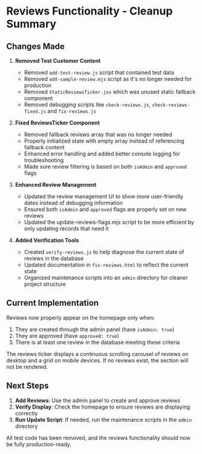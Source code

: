 # Reviews Functionality - Cleanup Summary

## Changes Made

1. **Removed Test Customer Content**
   - Removed `add-test-review.js` script that contained test data
   - Removed `add-sample-review.mjs` script as it's no longer needed for production
   - Removed `StaticReviewsTicker.jsx` which was unused static fallback component
   - Removed debugging scripts like `check-reviews.js`, `check-reviews-fixed.js` and `fix-reviews.js`

2. **Fixed ReviewsTicker Component**
   - Removed fallback reviews array that was no longer needed
   - Properly initialized state with empty array instead of referencing fallback content
   - Enhanced error handling and added better console logging for troubleshooting
   - Made sure review filtering is based on both `isAdmin` and `approved` flags

3. **Enhanced Review Management**
   - Updated the review management UI to show more user-friendly dates instead of debugging information
   - Ensured both `isAdmin` and `approved` flags are properly set on new reviews
   - Updated the update-reviews-flags.mjs script to be more efficient by only updating records that need it

4. **Added Verification Tools**
   - Created `verify-reviews.js` to help diagnose the current state of reviews in the database
   - Updated documentation in `fix-reviews.html` to reflect the current state
   - Organized maintenance scripts into an `admin` directory for cleaner project structure

## Current Implementation

Reviews now properly appear on the homepage only when:
1. They are created through the admin panel (have `isAdmin: true`)
2. They are approved (have `approved: true`)
3. There is at least one review in the database meeting these criteria

The reviews ticker displays a continuous scrolling carousel of reviews on desktop and a grid on mobile devices. If no reviews exist, the section will not be rendered.

## Next Steps

1. **Add Reviews**: Use the admin panel to create and approve reviews
2. **Verify Display**: Check the homepage to ensure reviews are displaying correctly
3. **Run Update Script**: If needed, run the maintenance scripts in the `admin` directory

All test code has been removed, and the reviews functionality should now be fully production-ready.
